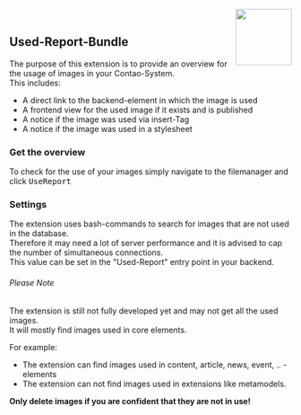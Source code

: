 <a href="https://www.1601.com" ><img align="right" src="https://user-images.githubusercontent.com/40162179/98120299-14f9f380-1eae-11eb-912e-96d7ecaeebcb.png" width="100" /></a>
<br>
## Used-Report-Bundle
The purpose of this extension is to provide an overview for the usage of images in your Contao-System.   
This includes:
- A direct link to the backend-element in which the image is used
- A frontend view for the used image if it exists and is published
- A notice if the image was used via insert-Tag
- A notice if the image was used in a stylesheet

### Get the overview
To check for the use of your images simply navigate to the filemanager and click <kbd>UseReport</kbd>   

### Settings
The extension uses bash-commands to search for images that are not used in the database.   
Therefore it may need a lot of server performance and it is advised to cap the number of simultaneous connections.   
This value can be set in the "Used-Report" entry point in your backend.   

###### Please Note
The extension is still not fully developed yet and may not get all the used images.   
It will mostly find images used in core elements.  

For example:
- The extension can find images used in content, article, news, event, .. - elements   
- The extension can not find images used in extensions like metamodels. 

**Only delete images if you are confident that they are not in use!**
